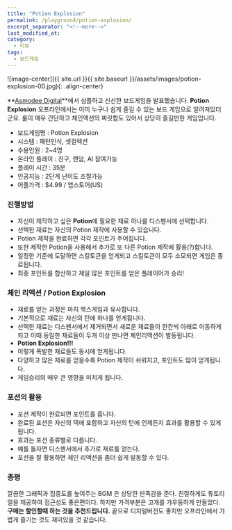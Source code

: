 ```yaml
---
title: "Potion Explosion"
permalink: /playground/potion-explosion/
excerpt_separator: "<!--more-->"
last_modified_at:
category:
  - 리뷰
tags:
  - 보드게임
---
```


![image-center]({{ site.url }}{{ site.baseurl }}/assets/images/potion-explosion-00.jpg){: .align-center}

**[Asmodee Digital](ttp://www.asmodee-digital.com)**에서 심플하고 신선한 보드게임을 발표했습니다. <!--more--> **Potion Explosion** 오프라인에서는 이미 누구나 쉽게 즐길 수 있는 보드 게임으로 알려져있더군요. 룰이 매우 간단하고 체인액션의 짜릿함도 있어서 상당히 즐길만한 게임입니다. 

- 보드게임명 : Potion Explosion
- 시스템 : 패턴인식, 셋컬렉션
- 수용인원 : 2~4명
- 온라인 플레이 : 친구, 랜덤, AI 참여가능
- 플레이 시간 : 35분
- 인공지능 : 2단계 난이도 조절가능
- 어플가격 : $4.99 / 앱스토어(US)  

### 진행방법

* 자신이 제작하고 싶은 **Potion**에 필요한 재료 하나를 디스펜서에 선택합니다. 
* 선택한 재료는 자신의 Potion 제작에 사용할 수 있습니다.
* Potion 제작을 완료하면 각각 포인트가 주어집니다.
* 또한 제작한 Potion을 사용해서 추가로 또 다른 Potion 제작에 활용(?)합니다.
* 일정한 기준에 도달하면 스킬토큰을 얻게되고 스킬토큰이 모두 소모되면 게임은 종료됩니다.
* 최종 포인트를 합산하고 제일 많은 포인트를 얻은 플레이어가 승리!

### 체인 리액션 / Potion Explosion

* 재료를 얻는 과정은  마치 헥스게임과 유사합니다.
* 기본적으로 재료는 자신의 턴에 하나를 얻게됩니다.
* 선택한 재료는 디스펜서에서 제거되면서 새로운 재료들이 한칸씩 아래로 이동하게되고 이때 동일한 재료들이 두개 이상 만나면 체인리액션이 발동됩니다. 
* **Potion Explosion!!!**
* 이렇게 폭발한 재료들도 동시에 얻게됩니다.
* 다양하고 많은 재료를 얻을수록 Potion 제작이 쉬워지고, 포인트도 많이 얻게됩니다.
* 게임승리의 매우 큰 영향을 미치게 됩니다.

### 포션의 활용

* 포션 제작이 완료되면 포인트를 줍니다.
* 완료된 포션은 자신의 덱에 포함하고 자신의 턴에 언제든지 효과를 활용할 수 있게 됩니다.
* 효과는 포션 종류별로 다릅니다.
* 예를 들자면 디스펜서에서 추가로 재료를 얻는다.
* 포션을 잘 활용하면 체인 리액션을 좀더 쉽게 발동할 수 있다.

### 총평

깔끔한 그래픽과 집중도를 높여주는 BGM 은 상당한 만족감을 준다. 친절하게도 튜토리얼을 제공하여 접근성도 좋은편이다. 하지만 가격부분은 고개를 갸우뚱하게 만들었다. **구매는 할인할때 하는 것을 추천드립니다.** 끝으로 디지털버전도 좋지만 오프라인에서 가볍게 즐기는 것도 재미있을 것 같습니다. 

